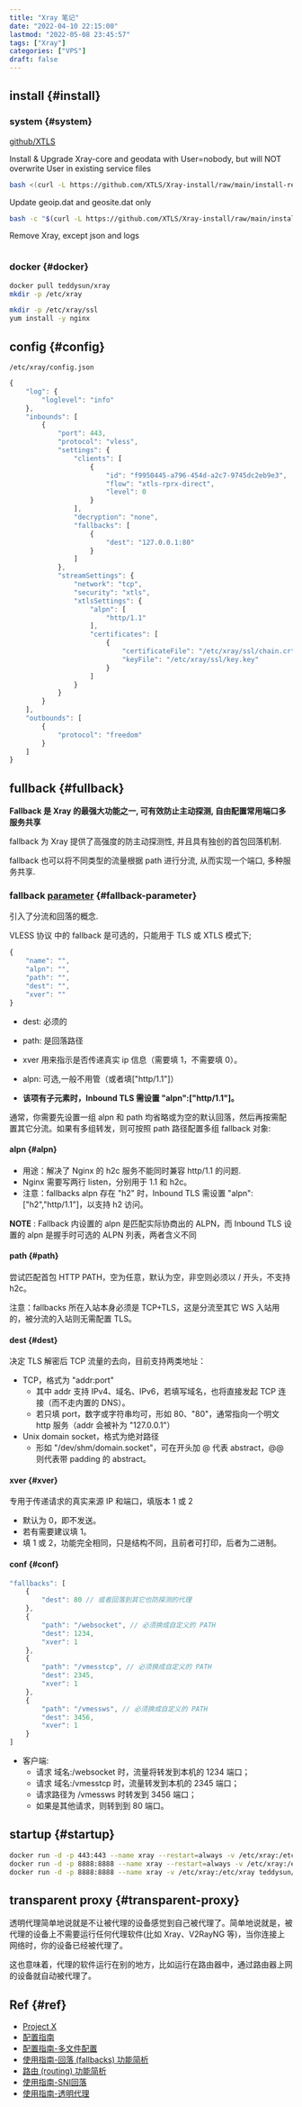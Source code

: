 ```yaml
---
title: "Xray 笔记"
date: "2022-04-10 22:15:00"
lastmod: "2022-05-08 23:45:57"
tags: ["Xray"]
categories: ["VPS"]
draft: false
---
```


## install {#install}


### system {#system}

[github/XTLS](https://github.com/XTLS/Xray-install)

Install &amp; Upgrade Xray-core and geodata with User=nobody, but will NOT overwrite User in existing service files

```bash
bash <(curl -L https://github.com/XTLS/Xray-install/raw/main/install-release.sh) install
```

Update geoip.dat and geosite.dat only

```bash
bash -c "$(curl -L https://github.com/XTLS/Xray-install/raw/main/install-release.sh)" @ install-geodata
```

Remove Xray, except json and logs

```bash

```


### docker {#docker}

```bash
docker pull teddysun/xray
mkdir -p /etc/xray

mkdir -p /etc/xray/ssl
yum install -y nginx
```


## config {#config}

`/etc/xray/config.json`

```js
{
    "log": {
        "loglevel": "info"
    },
    "inbounds": [
        {
            "port": 443,
            "protocol": "vless",
            "settings": {
                "clients": [
                    {
                        "id": "f9950445-a796-454d-a2c7-9745dc2eb9e3",
                        "flow": "xtls-rprx-direct",
                        "level": 0
                    }
                ],
                "decryption": "none",
                "fallbacks": [
                    {
                        "dest": "127.0.0.1:80"
                    }
                ]
            },
            "streamSettings": {
                "network": "tcp",
                "security": "xtls",
                "xtlsSettings": {
                    "alpn": [
                        "http/1.1"
                    ],
                    "certificates": [
                        {
                            "certificateFile": "/etc/xray/ssl/chain.crt",
                            "keyFile": "/etc/xray/ssl/key.key"
                        }
                    ]
                }
            }
        }
    ],
    "outbounds": [
        {
            "protocol": "freedom"
        }
    ]
}
```


## fullback {#fullback}

**Fallback 是 Xray 的最强大功能之一, 可有效防止主动探测, 自由配置常用端口多服务共享**

fallback 为 Xray 提供了高强度的防主动探测性, 并且具有独创的首包回落机制.

fallback 也可以将不同类型的流量根据 path 进行分流, 从而实现一个端口, 多种服务共享.


### fallback [parameter](https://xtls.github.io/config/features/fallback.html) {#fallback-parameter}

引入了分流和回落的概念.

VLESS 协议 中的 fallback 是可选的，只能用于 TLS 或 XTLS 模式下;

```js
{
    "name": "",
    "alpn": "",
    "path": "",
    "dest": "",
    "xver": ""
}
```

-   dest: 必须的
-   path: 是回落路径
-   xver 用来指示是否传递真实 ip 信息（需要填 1，不需要填 0）。
-   alpn: 可选,一般不用管（或者填["http/1.1"]）

-   ****该项有子元素时，Inbound TLS 需设置 "alpn":["http/1.1"]。****

通常，你需要先设置一组 alpn 和 path 均省略或为空的默认回落，然后再按需配置其它分流。如果有多组转发，则可按照 path 路径配置多组 fallback 对象:


#### alpn {#alpn}

-   用途：解决了 Nginx 的 h2c 服务不能同时兼容 http/1.1 的问题.
-   Nginx 需要写两行 listen，分别用于 1.1 和 h2c。
-   注意：fallbacks alpn 存在 "h2" 时，Inbound TLS 需设置 "alpn":["h2","http/1.1"]，以支持 h2 访问。

**NOTE** : Fallback 内设置的 alpn 是匹配实际协商出的 ALPN，而 Inbound TLS 设置的 alpn 是握手时可选的 ALPN 列表，两者含义不同


#### path {#path}

尝试匹配首包 HTTP PATH，空为任意，默认为空，非空则必须以 / 开头，不支持 h2c。

注意：fallbacks 所在入站本身必须是 TCP+TLS，这是分流至其它 WS 入站用的，被分流的入站则无需配置 TLS。


#### dest {#dest}

决定 TLS 解密后 TCP 流量的去向，目前支持两类地址：

-   TCP，格式为 "addr:port"
    -   其中 addr 支持 IPv4、域名、IPv6，若填写域名，也将直接发起 TCP 连接（而不走内置的 DNS）。
    -   若只填 port，数字或字符串均可，形如 80、"80"，通常指向一个明文 http 服务（addr 会被补为 "127.0.0.1"）
-   Unix domain socket，格式为绝对路径
    -   形如 "/dev/shm/domain.socket"，可在开头加 @ 代表 abstract，@@ 则代表带 padding 的 abstract。


#### xver {#xver}

专用于传递请求的真实来源 IP 和端口，填版本 1 或 2

-   默认为 0，即不发送。
-   若有需要建议填 1。
-   填 1 或 2，功能完全相同，只是结构不同，且前者可打印，后者为二进制。


#### conf {#conf}

```js
"fallbacks": [
    {
        "dest": 80 // 或者回落到其它也防探测的代理
    },
    {
        "path": "/websocket", // 必须换成自定义的 PATH
        "dest": 1234,
        "xver": 1
    },
    {
        "path": "/vmesstcp", // 必须换成自定义的 PATH
        "dest": 2345,
        "xver": 1
    },
    {
        "path": "/vmessws", // 必须换成自定义的 PATH
        "dest": 3456,
        "xver": 1
    }
]
```

-   客户端:
    -   请求 域名:/websocket 时，流量将转发到本机的 1234 端口；
    -   请求 域名:/vmesstcp 时，流量转发到本机的 2345 端口；
    -   请求路径为 /vmessws 时转发到 3456 端口；
    -   如果是其他请求，则转到到 80 端口。


## startup {#startup}

```bash
docker run -d -p 443:443 --name xray --restart=always -v /etc/xray:/etc/xray teddysun/xray
docker run -d -p 8888:8888 --name xray --restart=always -v /etc/xray:/etc/xray teddysun/xray
docker run -d -p 8888:8888 --name xray -v /etc/xray:/etc/xray teddysun/xray  xray -config=/etc/xray/config.json
```


## transparent proxy {#transparent-proxy}

透明代理简单地说就是不让被代理的设备感觉到自己被代理了。简单地说就是，被代理的设备上不需要运行任何代理软件(比如 Xray、V2RayNG 等)，当你连接上网络时，你的设备已经被代理了。

这也意味着，代理的软件运行在别的地方，比如运行在路由器中，通过路由器上网的设备就自动被代理了。


## Ref {#ref}

-   [Project X](https://xtls.github.io/Xray-docs-next/en/config/%E9%85%8D%E7%BD%AE%E6%8C%87%E5%8D%97)
-   [配置指南](https://xtls.github.io/Xray-docs-next/en/config/)
-   [配置指南-多文件配置](https://xtls.github.io/xray-docs-next/en/config/features/multiple.html#%e6%8e%a8%e8%8d%90%e7%9a%84%e5%a4%9a%e6%96%87%e4%bb%b6%e5%88%97%e8%a1%a8)
-   [使用指南-回落 (fallbacks) 功能简析](https://xtls.github.io/Xray-docs-next/document/level-1/fallbacks-lv1.html)
-   [路由 (routing) 功能简析](https://xtls.github.io/Xray-docs-next/document/level-1/routing-lv1-part1.html)
-   [使用指南-SNI回落](https://xtls.github.io/Xray-docs-next/document/level-1/fallbacks-with-sni.html)
-   [使用指南-透明代理](https://xtls.github.io/Xray-docs-next/document/level-2/transparent_proxy/transparent_proxy.html#%E4%BB%80%E4%B9%88%E6%98%AF%E9%80%8F%E6%98%8E%E4%BB%A3%E7%90%86)